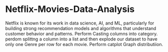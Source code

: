 # Netflix-Movies-Data-Analysis
Netflix is known for its work in data science, AI, and ML, 
particularly for building strong recommendation models and 
algorithms that understand customer behavior and patterns. 
 Perform Casting columns into category.
perdom splittng a column into a list and then explode our dataset to have only one Genre per
row for each movie.
Perform catplot Graph distributiion.

